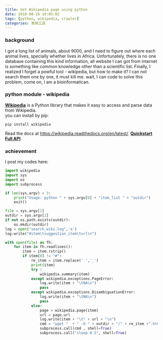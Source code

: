 ```yaml
---
title: Get Wikipedia page using python
date: 2018-08-26 19:05:02
tags: [python, wikipedia, crawler]
categories: 常用工具
---
```


### **background**

I got a long list of animals, about 9000, and I need to figure out where each animal lives, specially whether lives in Africa. Unfortunately, there is no one database containing this kind information, all website I can got from internet is something like common knowledge other than a scientific list. Finally, I realized I forget a powful tool - wikipedia, but how to make it? I can not search them one by one, it must kill me. wait, I can code to solve this problem, come on, I am a bioinformatican.

<!-- more -->

### **python module - wikipedia**

**[Wikipedia](https://github.com/goldsmith/Wikipedia)** is a Python library that makes it easy to access and parse data from Wikipedia.  
you can install by pip:  

```shell
pip install wikipedia
```

Read the docs at https://wikipedia.readthedocs.org/en/latest/.
**[Quickstart](https://wikipedia.readthedocs.io/en/latest/quickstart.html)**  
**[Full API](https://wikipedia.readthedocs.io/en/latest/code.html)**
### **achievement**

I post my codes here:

```python
import wikipedia
import sys
import os
import subprocess

if len(sys.argv) < 3:
    print("Usage: python " + sys.argv[0] + "item_list " + "outdir")
    exit()

file = sys.argv[1]
outdir = sys.argv[2]
if not os.path.exists(outdir):
    os.mkdir(outdir)
log = open("search_wiki.log",'a')
log.write("#item\tsuggestion_item\turl\n")

with open(file) as fh:
    for item in fh.readlines():
        item = item.rstrip()
        if item[0] != "#":
            re_item = item.replace(' ','_')
            print(item)
            try :
                wikipedia.summary(item)
            except wikipedia.exceptions.PageError:
                log.write(item + "\tNA\n")
                pass
            except wikipedia.exceptions.DisambiguationError:
                log.write(item + "\tNA\n")
                pass
            else:
                page = wikipedia.page(item)
                url = page.url
                log.write(item + "\t" + url + "\n")
                cmd = "wget "  + " -O " + outdir + "/" + re_item +".html " + " -q " + url
                subprocess.call(cmd , shell=True)
                subprocess.call("sleep 0.5", shell=True)
```